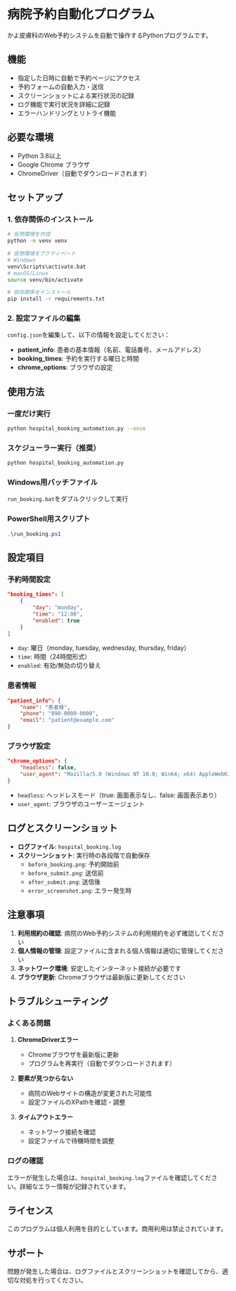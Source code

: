 # 病院予約自動化プログラム

かよ皮膚科のWeb予約システムを自動で操作するPythonプログラムです。

## 機能

- 指定した日時に自動で予約ページにアクセス
- 予約フォームの自動入力・送信
- スクリーンショットによる実行状況の記録
- ログ機能で実行状況を詳細に記録
- エラーハンドリングとリトライ機能

## 必要な環境

- Python 3.8以上
- Google Chrome ブラウザ
- ChromeDriver（自動でダウンロードされます）

## セットアップ

### 1. 依存関係のインストール

```bash
# 仮想環境を作成
python -m venv venv

# 仮想環境をアクティベート
# Windows
venv\Scripts\activate.bat
# macOS/Linux
source venv/bin/activate

# 依存関係をインストール
pip install -r requirements.txt
```

### 2. 設定ファイルの編集

`config.json`を編集して、以下の情報を設定してください：

- **patient_info**: 患者の基本情報（名前、電話番号、メールアドレス）
- **booking_times**: 予約を実行する曜日と時間
- **chrome_options**: ブラウザの設定

## 使用方法

### 一度だけ実行

```bash
python hospital_booking_automation.py --once
```

### スケジューラー実行（推奨）

```bash
python hospital_booking_automation.py
```

### Windows用バッチファイル

`run_booking.bat`をダブルクリックして実行

### PowerShell用スクリプト

```powershell
.\run_booking.ps1
```

## 設定項目

### 予約時間設定

```json
"booking_times": [
    {
        "day": "monday",
        "time": "12:00",
        "enabled": true
    }
]
```

- `day`: 曜日（monday, tuesday, wednesday, thursday, friday）
- `time`: 時間（24時間形式）
- `enabled`: 有効/無効の切り替え

### 患者情報

```json
"patient_info": {
    "name": "患者様",
    "phone": "090-0000-0000",
    "email": "patient@example.com"
}
```

### ブラウザ設定

```json
"chrome_options": {
    "headless": false,
    "user_agent": "Mozilla/5.0 (Windows NT 10.0; Win64; x64) AppleWebKit/537.36"
}
```

- `headless`: ヘッドレスモード（true: 画面表示なし、false: 画面表示あり）
- `user_agent`: ブラウザのユーザーエージェント

## ログとスクリーンショット

- **ログファイル**: `hospital_booking.log`
- **スクリーンショット**: 実行時の各段階で自動保存
  - `before_booking.png`: 予約開始前
  - `before_submit.png`: 送信前
  - `after_submit.png`: 送信後
  - `error_screenshot.png`: エラー発生時

## 注意事項

1. **利用規約の確認**: 病院のWeb予約システムの利用規約を必ず確認してください
2. **個人情報の管理**: 設定ファイルに含まれる個人情報は適切に管理してください
3. **ネットワーク環境**: 安定したインターネット接続が必要です
4. **ブラウザ更新**: Chromeブラウザは最新版に更新してください

## トラブルシューティング

### よくある問題

1. **ChromeDriverエラー**
   - Chromeブラウザを最新版に更新
   - プログラムを再実行（自動でダウンロードされます）

2. **要素が見つからない**
   - 病院のWebサイトの構造が変更された可能性
   - 設定ファイルのXPathを確認・調整

3. **タイムアウトエラー**
   - ネットワーク接続を確認
   - 設定ファイルで待機時間を調整

### ログの確認

エラーが発生した場合は、`hospital_booking.log`ファイルを確認してください。詳細なエラー情報が記録されています。

## ライセンス

このプログラムは個人利用を目的としています。商用利用は禁止されています。

## サポート

問題が発生した場合は、ログファイルとスクリーンショットを確認してから、適切な対処を行ってください。
